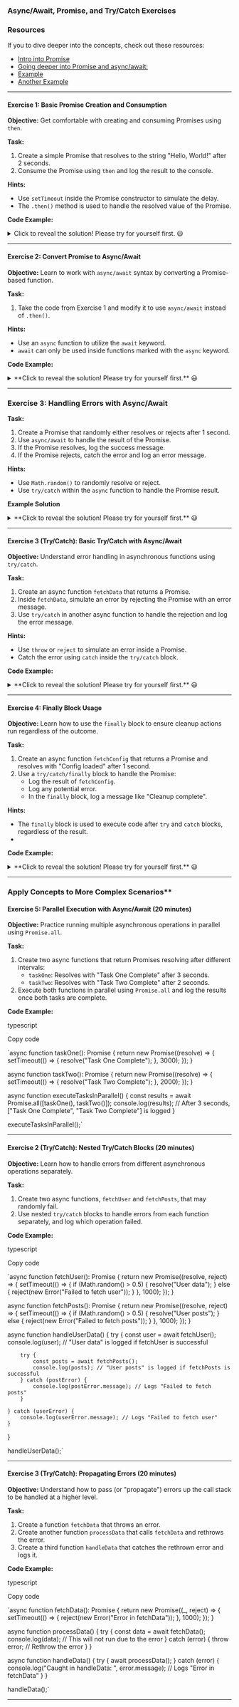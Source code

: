 ### **Async/Await, Promise, and Try/Catch Exercises**

### **Resources**

If you to dive deeper into the concepts, check out these resources:

-   [Intro into Promise](https://www.geeksforgeeks.org/how-to-use-async-await-with-a-promise-in-typescript/)
-   [Going deeper into Promise and async/await:](https://www.atatus.com/blog/introduction-to-async-await-in-typescript/)
-   [Example](https://medium.com/grid-solutions/asynchronous-programming-in-typescript-has-been-greatly-simplified-with-the-introduction-of-d104775ed3ab)
-   [Another Example](https://www.typescriptlang.org/play/#example/async-await)

* * * * *

#### **Exercise 1: Basic Promise Creation and Consumption**

**Objective:** Get comfortable with creating and consuming Promises using `then`.

**Task:**

1.  Create a simple Promise that resolves to the string "Hello, World!" after 2 seconds.
2.  Consume the Promise using `then` and log the result to the console.

**Hints:**

-   Use `setTimeout` inside the Promise constructor to simulate the delay.
-   The `.then()` method is used to handle the resolved value of the Promise.


**Code Example:**
<details>
  <summary>
    Click to reveal the solution! Please try for yourself first. 😃
  </summary>

  ```typescript
  const greetingPromise = new Promise<string>((resolve, reject) => {
    setTimeout(() => {
        resolve("Hello, World!");
    }, 2000);
    });
    
    greetingPromise.then((message) => {
        console.log(message); // After 2 seconds, "Hello, World!" should be logged
    });

  ```
</details>

* * * * *

#### **Exercise 2: Convert Promise to Async/Await**

**Objective:** Learn to work with `async/await` syntax by converting a Promise-based function.

**Task:**

1.  Take the code from Exercise 1 and modify it to use `async/await` instead of `.then()`.

**Hints:**

-   Use an `async` function to utilize the `await` keyword.
-   `await` can only be used inside functions marked with the `async` keyword.

**Code Example:**

<details>
  <summary>
    **Click to reveal the solution! Please try for yourself first.** 😃
  </summary>

  ```typescript
  const greetingPromise = new Promise<string>((resolve, reject) => {
    setTimeout(() => {
        resolve("Hello, World!");
    }, 2000);
    });
    
    async function displayGreeting() {
        const message = await greetingPromise;
        console.log(message); // After 2 seconds, "Hello, World!" should be logged
    }
    
    displayGreeting();

  ```
</details>

* * * * *

### Exercise 3: Handling Errors with Async/Await

**Task:**

1.  Create a Promise that randomly either resolves or rejects after 1 second.
2.  Use `async/await` to handle the result of the Promise.
3.  If the Promise resolves, log the success message.
4.  If the Promise rejects, catch the error and log an error message.

**Hints:**

-   Use `Math.random()` to randomly resolve or reject.
-   Use `try/catch` within the `async` function to handle the Promise result.

**Example Solution**

<details>
  <summary>
    **Click to reveal the solution! Please try for yourself first.** 😃
  </summary>

  ```typescript
  const randomPromise = new Promise<string>((resolve, reject) => {
    setTimeout(() => {
        if (Math.random() > 0.5) {
            resolve("Success!");
        } else {
            reject("Something went wrong!");
        }
    }, 1000);
});

async function handleRandomPromise() {
    try {
        const result = await randomPromise;
        console.log(result); // If resolved, "Success!" is logged
    } catch (error) {
        console.log(error); // If rejected, "Something went wrong!" is logged
    }
  }
  
  handleRandomPromise();
  ```
</details>

* * * * *

#### **Exercise 3 (Try/Catch): Basic Try/Catch with Async/Await**

**Objective:** Understand error handling in asynchronous functions using `try/catch`.

**Task:**

1.  Create an async function `fetchData` that returns a Promise.
2.  Inside `fetchData`, simulate an error by rejecting the Promise with an error message.
3.  Use `try/catch` in another async function to handle the rejection and log the error message.

**Hints:**

-   Use `throw` or `reject` to simulate an error inside a Promise.
-   Catch the error using `catch` inside the `try/catch` block.

  
**Code Example:**

<details>
  <summary>
    **Click to reveal the solution! Please try for yourself first.** 😃
  </summary>

  ```typescript
  async function fetchData(): Promise<string> {
    return new Promise((_, reject) => {
        setTimeout(() => {
            reject(new Error("Failed to fetch data"));
        }, 1000);
    });
  }
  
  async function handleData() {
      try {
          const data = await fetchData();
          console.log(data); // This will not run because an error is thrown
      } catch (error) {
          console.log(error.message); // "Failed to fetch data" is logged
      }
  }
  
  handleData();
  ```
</details>

* * * * *

#### **Exercise 4: Finally Block Usage**

**Objective:** Learn how to use the `finally` block to ensure cleanup actions run regardless of the outcome.

**Task:**

1.  Create an async function `fetchConfig` that returns a Promise and resolves with "Config loaded" after 1 second.
2.  Use a `try/catch/finally` block to handle the Promise:
    -   Log the result of `fetchConfig`.
    -   Log any potential error.
    -   In the `finally` block, log a message like "Cleanup complete".

**Hints:**

-   The `finally` block is used to execute code after `try` and `catch` blocks, regardless of the result.
-   
**Code Example:**

<details>
  <summary>
    **Click to reveal the solution! Please try for yourself first.** 😃
  </summary>

  ```typescript
  async function fetchConfig(): Promise<string> {
    return new Promise((resolve) => {
        setTimeout(() => {
            resolve("Config loaded");
        }, 1000);
    });
  }
  
  async function handleConfig() {
      try {
          const config = await fetchConfig();
          console.log(config); // "Config loaded"
      } catch (error) {
          console.log("Error loading config:", error.message);
      } finally {
          console.log("Cleanup complete"); // Always runs
      }
  }
  
  handleConfig();
  ```
</details>

* * * * *

### Apply Concepts to More Complex Scenarios**

#### **Exercise 5: Parallel Execution with Async/Await (20 minutes)**

**Objective:** Practice running multiple asynchronous operations in parallel using `Promise.all`.

**Task:**

1.  Create two async functions that return Promises resolving after different intervals:
    -   `taskOne`: Resolves with "Task One Complete" after 3 seconds.
    -   `taskTwo`: Resolves with "Task Two Complete" after 2 seconds.
2.  Execute both functions in parallel using `Promise.all` and log the results once both tasks are complete.

**Code Example:**

typescript

Copy code

`async function taskOne(): Promise<string> {
    return new Promise((resolve) => {
        setTimeout(() => {
            resolve("Task One Complete");
        }, 3000);
    });
}

async function taskTwo(): Promise<string> {
    return new Promise((resolve) => {
        setTimeout(() => {
            resolve("Task Two Complete");
        }, 2000);
    });
}

async function executeTasksInParallel() {
    const results = await Promise.all([taskOne(), taskTwo()]);
    console.log(results); // After 3 seconds, ["Task One Complete", "Task Two Complete"] is logged
}

executeTasksInParallel();`

* * * * *

#### **Exercise 2 (Try/Catch): Nested Try/Catch Blocks (20 minutes)**

**Objective:** Learn how to handle errors from different asynchronous operations separately.

**Task:**

1.  Create two async functions, `fetchUser` and `fetchPosts`, that may randomly fail.
2.  Use nested `try/catch` blocks to handle errors from each function separately, and log which operation failed.

**Code Example:**

typescript

Copy code

`async function fetchUser(): Promise<string> {
    return new Promise((resolve, reject) => {
        setTimeout(() => {
            if (Math.random() > 0.5) {
                resolve("User data");
            } else {
                reject(new Error("Failed to fetch user"));
            }
        }, 1000);
    });
}

async function fetchPosts(): Promise<string> {
    return new Promise((resolve, reject) => {
        setTimeout(() => {
            if (Math.random() > 0.5) {
                resolve("User posts");
            } else {
                reject(new Error("Failed to fetch posts"));
            }
        }, 1000);
    });
}

async function handleUserData() {
    try {
        const user = await fetchUser();
        console.log(user); // "User data" is logged if fetchUser is successful

        try {
            const posts = await fetchPosts();
            console.log(posts); // "User posts" is logged if fetchPosts is successful
        } catch (postError) {
            console.log(postError.message); // Logs "Failed to fetch posts"
        }

    } catch (userError) {
        console.log(userError.message); // Logs "Failed to fetch user"
    }
}

handleUserData();`

* * * * *

#### **Exercise 3 (Try/Catch): Propagating Errors (20 minutes)**

**Objective:** Understand how to pass (or "propagate") errors up the call stack to be handled at a higher level.

**Task:**

1.  Create a function `fetchData` that throws an error.
2.  Create another function `processData` that calls `fetchData` and rethrows the error.
3.  Create a third function `handleData` that catches the rethrown error and logs it.

**Code Example:**

typescript

Copy code

`async function fetchData(): Promise<string> {
    return new Promise((_, reject) => {
        setTimeout(() => {
            reject(new Error("Error in fetchData"));
        }, 1000);
    });
}

async function processData() {
    try {
        const data = await fetchData();
        console.log(data); // This will not run due to the error
    } catch (error) {
        throw error; // Rethrow the error
    }
}

async function handleData() {
    try {
        await processData();
    } catch (error) {
        console.log("Caught in handleData: ", error.message); // Logs "Error in fetchData"
    }
}

handleData();`

* * * * *
